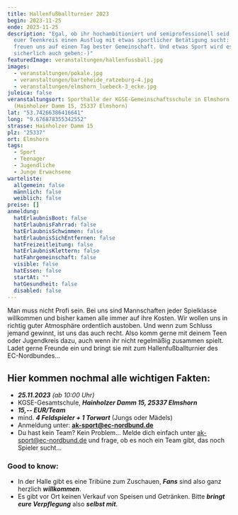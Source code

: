 ```yaml
---
title: Hallenfußballturnier 2023
begin: 2023-11-25
ende: 2023-11-25
description: "Egal, ob ihr hochambitioniert und semiprofessionell seid, oder ob
  euer Teenkreis einen Ausflug mit etwas sportlicher Betätigung sucht: Wir
  freuen uns auf einen Tag bester Gemeinschaft. Und etwas Sport wird es
  sicherlich auch geben:-)"
featuredImage: veranstaltungen/hallenfussball.jpg
images:
  - veranstaltungen/pokale.jpg
  - veranstaltungen/barteheide_ratzeburg-4.jpg
  - veranstaltungen/elmshorn_luebeck-3_ecke.jpg
juleica: false
veranstaltungsort: Sporthalle der KGSE-Gemeinschaftsschule in Elmshorn
  (Hainholzer Damm 15, 25337 Elmshorn)
lat: "53.74266386416641"
long: "9.676878355342552"
strasse: Hainholzer Damm 15
plz: "25337"
ort: Elmshorn
tags:
  - Sport
  - Teenager
  - Jugendliche
  - Junge Erwachsene
warteliste:
  allgemein: false
  männlich: false
  weiblich: false
preise: []
anmeldung:
  hatErlaubnisBoot: false
  hatErlaubnisFahrrad: false
  hatErlaubnisSchwimmen: false
  hatErlaubnisSichEntfernen: false
  hatFreizeitleitung: false
  hatErlaubnisKlettern: false
  hatFahrgemeinschaft: false
  visible: false
  hatEssen: false
  startAt: ""
  hatGesundheit: false
  disabled: false
---
```

Man muss nicht Profi sein. Bei uns sind Mannschaften jeder Spielklasse willkommen und bisher kamen alle immer auf ihre Kosten. Wir wollen uns in richtig guter Atmosphäre ordentlich austoben. Und wenn zum Schluss jemand gewinnt, ist uns das auch recht. Also komm gerne mit deinem Teen oder Jugendkreis dazu, auch wenn ihr nicht regelmäßig zusammen spielt. Ladet gerne Freunde ein und bringt sie mit zum Hallenfußballturnier des EC-Nordbundes...

## **Hier kommen nochmal alle wichtigen Fakten:**

* ***25.11.2023*** *(ab 10:00 Uhr)*
* KGSE-Gesamtschule, ***Hainholzer Damm 15, 25337 Elmshorn***
* ***15,-- EUR/Team***
* mind. ***4 Feldspieler + 1 Torwart*** (Jungs oder Mädels)
* Anmeldung unter: **ak-sport@ec-nordbund.de**
* Du hast kein Team? Kein Problem... Melde dich einfach unter ak-sport@ec-nordbund.de und frage, ob es noch ein Team gibt, das noch Spieler sucht...

### Good to know:

* In der Halle gibt es eine Tribüne zum Zuschauen, ***Fans*** sind also ganz herzlich ***willkommen***.
* Es gibt vor Ort keinen Verkauf von Speisen und Getränken. Bitte ***bringt eure Verpflegung*** also ***selbst mit***.